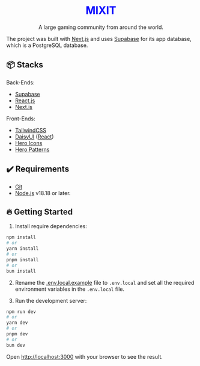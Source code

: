 <div align="center">
  <h1 style="color: blue;">
    <b>MIXIT</b>
  </h1>
  <p>
    A large gaming community from around the world.
  </p>
</div>

The project was built with [Next.js](https://nextjs.org/) and uses [Supabase](https://supabase.com/) for its app database, which is a PostgreSQL database.

## 📦 Stacks

Back-Ends:

- [Supabase](https://supabase.com/)
- [React.js](https://react.dev/)
- [Next.js](https://nextjs.org/)

Front-Ends:

- [TailwindCSS](https://tailwindcss.com)
- [DaisyUI](https://daisyui.com/) ([React](https://react.daisyui.com/))
- [Hero Icons](https://heroicons.com/)
- [Hero Patterns](https://heropatterns.com/)

## ✔️ Requirements

- [Git](https://git-scm.com/)
- [Node.js](https://nodejs.org/) v18.18 or later.

## 🔥 Getting Started

1. Install require dependencies:

```bash
npm install
# or
yarn install
# or
pnpm install
# or
bun install
```

2. Rename the [.env.local.example](/.env.local.example) file to `.env.local` and set all the required environment variables in the `.env.local` file.

3. Run the development server:

```bash
npm run dev
# or
yarn dev
# or
pnpm dev
# or
bun dev
```

Open [http://localhost:3000](http://localhost:3000) with your browser to see the result.
